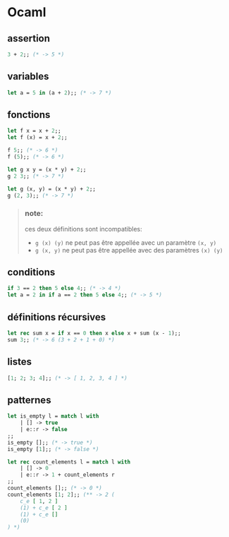 # Ocaml

## assertion
```ml
3 + 2;; (* -> 5 *)
```

## variables
```ml
let a = 5 in (a + 2);; (* -> 7 *)
```

## fonctions

```ml
let f x = x + 2;;
let f (x) = x + 2;;

f 5;; (* -> 6 *)
f (5);; (* -> 6 *)
```

```ml
let g x y = (x * y) + 2;;
g 2 3;; (* -> 7 *)

let g (x, y) = (x * y) + 2;;
g (2, 3);; (* -> 7 *)
```
> ### note:
> ces deux définitions sont incompatibles:
> - `g (x) (y)` ne peut pas être appellée avec un paramètre `(x, y)`
> - `g (x, y)` ne peut pas être appellée avec des paramètres `(x) (y)`

## conditions
```ml
if 3 == 2 then 5 else 4;; (* -> 4 *)
let a = 2 in if a == 2 then 5 else 4;; (* -> 5 *)
```

## définitions récursives
```ml
let rec sum x = if x == 0 then x else x + sum (x - 1);;
sum 3;; (* -> 6 (3 + 2 + 1 + 0) *)
```

## listes
```ml
[1; 2; 3; 4];; (* -> [ 1, 2, 3, 4 ] *)
```

## patternes
```ml
let is_empty l = match l with
    | [] -> true
    | e::r -> false
;;
is_empty [];; (* -> true *)
is_empty [1];; (* -> false *)
```
```ml
let rec count_elements l = match l with
    | [] -> 0
    | e::r -> 1 + count_elements r
;;
count_elements [];; (* -> 0 *)
count_elements [1; 2];; (** -> 2 (
    c_e [ 1, 2 ]
    (1) + c_e [ 2 ]
    (1) + c_e []
    (0)
) *)
```